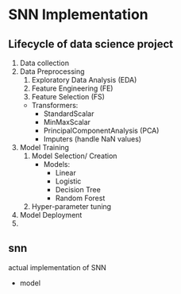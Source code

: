 # SNN Implementation

## Lifecycle of data science project

1. Data collection
2. Data Preprocessing
   1. Exploratory Data Analysis (EDA)
   2. Feature Engineering (FE)
   3. Feature Selection (FS)
   - Transformers:
     - StandardScalar
     - MinMaxScalar
     - PrincipalComponentAnalysis (PCA)
     - Imputers (handle NaN values)
3. Model Training
   1. Model Selection/ Creation
      - Models:
        - Linear
        - Logistic
        - Decision Tree
        - Random Forest
   2. Hyper-parameter tuning
4. Model Deployment
5. 

## snn

actual implementation of SNN
- model